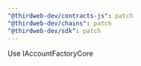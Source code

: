```yaml
---
"@thirdweb-dev/contracts-js": patch
"@thirdweb-dev/chains": patch
"@thirdweb-dev/sdk": patch
---
```


Use IAccountFactoryCore
